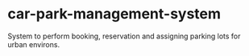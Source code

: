 # car-park-management-system
System to perform booking, reservation and assigning parking lots for urban environs.
